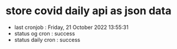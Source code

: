 # store covid daily api as json data

- last cronjob : Friday, 21 October 2022 13:55:31
- status og cron : success
- status daily cron : success
      
      